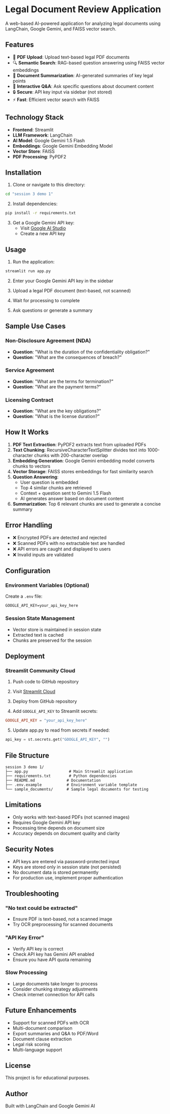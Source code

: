 # Legal Document Review Application

A web-based AI-powered application for analyzing legal documents using LangChain, Google Gemini, and FAISS vector search.

## Features

- 📄 **PDF Upload**: Upload text-based legal PDF documents
- 🔍 **Semantic Search**: RAG-based question answering using FAISS vector embeddings
- 📝 **Document Summarization**: AI-generated summaries of key legal points
- 💬 **Interactive Q&A**: Ask specific questions about document content
- 🔒 **Secure**: API key input via sidebar (not stored)
- ⚡ **Fast**: Efficient vector search with FAISS

## Technology Stack

- **Frontend**: Streamlit
- **LLM Framework**: LangChain
- **AI Model**: Google Gemini 1.5 Flash
- **Embeddings**: Google Gemini Embedding Model
- **Vector Store**: FAISS
- **PDF Processing**: PyPDF2

## Installation

1. Clone or navigate to this directory:
```bash
cd "session 3 demo 1"
```

2. Install dependencies:
```bash
pip install -r requirements.txt
```

3. Get a Google Gemini API key:
   - Visit [Google AI Studio](https://makersuite.google.com/app/apikey)
   - Create a new API key

## Usage

1. Run the application:
```bash
streamlit run app.py
```

2. Enter your Google Gemini API key in the sidebar

3. Upload a legal PDF document (text-based, not scanned)

4. Wait for processing to complete

5. Ask questions or generate a summary

## Sample Use Cases

### Non-Disclosure Agreement (NDA)
- **Question**: "What is the duration of the confidentiality obligation?"
- **Question**: "What are the consequences of breach?"

### Service Agreement
- **Question**: "What are the terms for termination?"
- **Question**: "What are the payment terms?"

### Licensing Contract
- **Question**: "What are the key obligations?"
- **Question**: "What is the license duration?"

## How It Works

1. **PDF Text Extraction**: PyPDF2 extracts text from uploaded PDFs
2. **Text Chunking**: RecursiveCharacterTextSplitter divides text into 1000-character chunks with 200-character overlap
3. **Embedding Generation**: Google Gemini embedding model converts chunks to vectors
4. **Vector Storage**: FAISS stores embeddings for fast similarity search
5. **Question Answering**:
   - User question is embedded
   - Top 4 similar chunks are retrieved
   - Context + question sent to Gemini 1.5 Flash
   - AI generates answer based on document content
6. **Summarization**: Top 6 relevant chunks are used to generate a concise summary

## Error Handling

- ❌ Encrypted PDFs are detected and rejected
- ❌ Scanned PDFs with no extractable text are handled
- ❌ API errors are caught and displayed to users
- ❌ Invalid inputs are validated

## Configuration

### Environment Variables (Optional)
Create a `.env` file:
```
GOOGLE_API_KEY=your_api_key_here
```

### Session State Management
- Vector store is maintained in session state
- Extracted text is cached
- Chunks are preserved for the session

## Deployment

### Streamlit Community Cloud

1. Push code to GitHub repository

2. Visit [Streamlit Cloud](https://streamlit.io/cloud)

3. Deploy from GitHub repository

4. Add `GOOGLE_API_KEY` to Streamlit secrets:
```toml
GOOGLE_API_KEY = "your_api_key_here"
```

5. Update app.py to read from secrets if needed:
```python
api_key = st.secrets.get("GOOGLE_API_KEY", "")
```

## File Structure

```
session 3 demo 1/
├── app.py                  # Main Streamlit application
├── requirements.txt        # Python dependencies
├── README.md              # Documentation
├── .env.example           # Environment variable template
└── sample_documents/      # Sample legal documents for testing
```

## Limitations

- Only works with text-based PDFs (not scanned images)
- Requires Google Gemini API key
- Processing time depends on document size
- Accuracy depends on document quality and clarity

## Security Notes

- API keys are entered via password-protected input
- Keys are stored only in session state (not persisted)
- No document data is stored permanently
- For production use, implement proper authentication

## Troubleshooting

### "No text could be extracted"
- Ensure PDF is text-based, not a scanned image
- Try OCR preprocessing for scanned documents

### "API Key Error"
- Verify API key is correct
- Check API key has Gemini API enabled
- Ensure you have API quota remaining

### Slow Processing
- Large documents take longer to process
- Consider chunking strategy adjustments
- Check internet connection for API calls

## Future Enhancements

- Support for scanned PDFs with OCR
- Multi-document comparison
- Export summaries and Q&A to PDF/Word
- Document clause extraction
- Legal risk scoring
- Multi-language support

## License

This project is for educational purposes.

## Author

Built with LangChain and Google Gemini AI
